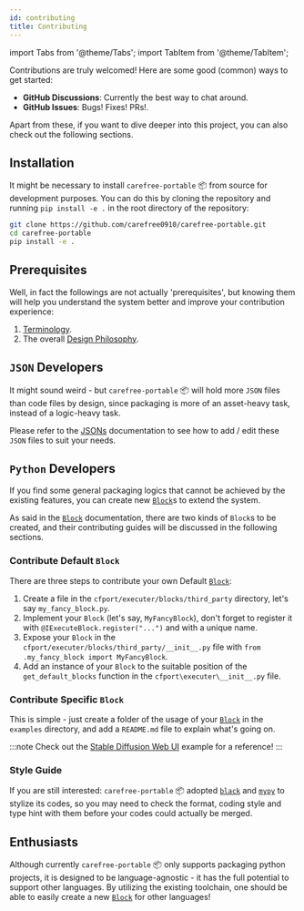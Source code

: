 ```yaml
---
id: contributing
title: Contributing
---
```


import Tabs from '@theme/Tabs';
import TabItem from '@theme/TabItem';

Contributions are truly welcomed! Here are some good (common) ways to get started:

* **GitHub Discussions**: Currently the best way to chat around.
* **GitHub Issues**: Bugs! Fixes! PRs!.

Apart from these, if you want to dive deeper into this project, you can also check out the following sections.

## Installation

It might be necessary to install `carefree-portable` 📦️ from source for development purposes. You can do this by cloning the repository and running `pip install -e .` in the root directory of the repository:

```bash
git clone https://github.com/carefree0910/carefree-portable.git
cd carefree-portable
pip install -e .
```

## Prerequisites

Well, in fact the followings are not actually 'prerequisites', but knowing them will help you understand the system better and improve your contribution experience:

1. [Terminology](/docs/reference/terminology).
2. The overall [Design Philosophy](/docs/reference/design-philosophy).

## `JSON` Developers

It might sound weird - but `carefree-portable` 📦️ will hold more `JSON` files than code files by design, since packaging is more of an asset-heavy task, instead of a logic-heavy task.

Please refer to the [JSONs](/docs/reference/jsons) documentation to see how to add / edit these `JSON` files to suit your needs.

## `Python` Developers

If you find some general packaging logics that cannot be achieved by the existing features, you can create new [`Block`](/docs/reference/design-philosophy#block)s to extend the system.

As said in the [`Block`](/docs/reference/design-philosophy#block) documentation, there are two kinds of `Block`s to be created, and their contributing guides will be discussed in the following sections.

### Contribute Default `Block`

There are three steps to contribute your own Default [`Block`](/docs/reference/design-philosophy#block):

1. Create a file in the `cfport/executer/blocks/third_party` directory, let's say `my_fancy_block.py`.
2. Implement your `Block` (let's say, `MyFancyBlock`), don't forget to register it with `@IExecuteBlock.register("...")` and with a unique name.
3. Expose your `Block` in the `cfport/executer/blocks/third_party/__init__.py` file with `from .my_fancy_block import MyFancyBlock`.
4. Add an instance of your `Block` to the suitable position of the `get_default_blocks` function in the `cfport\executer\__init__.py` file.

### Contribute Specific `Block`

This is simple - just create a folder of the usage of your [`Block`](/docs/reference/design-philosophy#block) in the `examples` directory, and add a `README.md` file to explain what's going on.

:::note
Check out the [Stable Diffusion Web UI](https://github.com/carefree0910/carefree-portable/blob/main/examples/sd_webui) example for a reference!
:::

### Style Guide

If you are still interested: `carefree-portable` 📦️ adopted [`black`](https://github.com/psf/black) and [`mypy`](https://github.com/python/mypy) to stylize its codes, so you may need to check the format, coding style and type hint with them before your codes could actually be merged.

## Enthusiasts

Although currently `carefree-portable` 📦️ only supports packaging python projects, it is designed to be language-agnostic - it has the full potential to support other languages. By utilizing the existing toolchain, one should be able to easily create a new [`Block`](/docs/reference/design-philosophy#block) for other languages!
